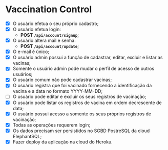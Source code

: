 # Vaccination Control

- [x] O usuário efetua o seu próprio cadastro;
- [x] O usuário efetua login:
  - **POST `/api/account/signup`**;
- [x] O usuário altera mail e senha:
  - **POST `/api/account/update`**;
- [x] O e-mail é único;
- [x] O usuário admin possui a função de cadastrar, editar, excluir e listar as vacinas;
- [x] Somente o usuário admin pode mudar o perfil de acesso de outros usuários;
- [x] O usuário comum não pode cadastrar vacinas;
- [x] O usuário registra que foi vacinado fornecendo a identificação da vacina e a data no formato YYYY-MM-DD;
- [ ] O usuário pode editar e excluir os seus registros de vacinação;
- [x] O usuário pode listar os registros de vacina em ordem decrescente de data;
- [x] O usuário possui acesso a somente os seus próprios registros de vacinação;
- [x] Todas as operações requerem login;
- [x] Os dados precisam ser persistidos no SGBD PostreSQL da cloud ElephantSQL;
- [x] Fazer deploy da aplicação na cloud do Heroku.
